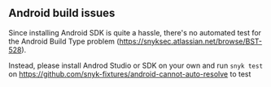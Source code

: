 ## Android build issues

Since installing Android SDK is quite a hassle, there's no automated test for the Android Build Type problem
(https://snyksec.atlassian.net/browse/BST-528).

Instead, please install Androd Studio or SDK on your own
and run `snyk test` on https://github.com/snyk-fixtures/android-cannot-auto-resolve to test

